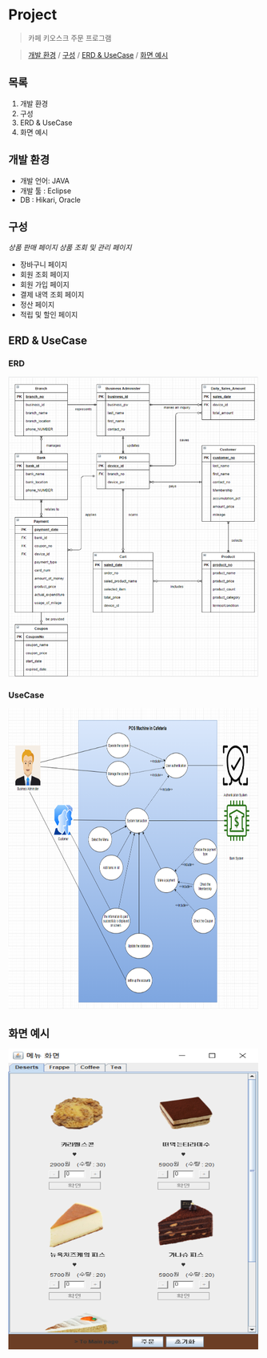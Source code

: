 # Project
> 카페 키오스크 주문 프로그램

>[개발 환경](##개발-환경) /
>[구성](##구성) /
>[ERD & UseCase](##ERD-&-UseCase) /
>[화면 예시](##화면-예시)


## 목록
1. 개발 환경
2. 구성
3. ERD & UseCase
4. 화면 예시


## 개발 환경
* 개발 언어: JAVA
* 개발 툴  : Eclipse
* DB       : Hikari, Oracle


## 구성
*상품 판매 페이지*
*상품 조회 및 관리 페이지*
* 장바구니 페이지
* 회원 조회 페이지
* 회원 가입 페이지
* 결제 내역 조회 페이지
* 정산 페이지
* 적립 및 할인 페이지


## ERD & UseCase
### ERD
<img src = "https://github.com/Ahos92/PROJECT01/raw/main/assets/images/ERD-diagram-updated2.png" alt="erd" width="500" height="600">

### UseCase
<img src = "https://github.com/Ahos92/PROJECT01/raw/main/assets/images/usecase-diagram-updated.png" alt="usecase" width="500" height="600">


## 화면 예시
<img src = "https://github.com/jw980806/java_class/blob/main/src/%EB%A9%94%EB%89%B4%EB%A9%94%EC%9D%B8.PNG?raw=true" alt="erd" width="500" height="600">
